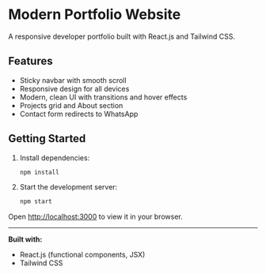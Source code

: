 # Modern Portfolio Website

A responsive developer portfolio built with React.js and Tailwind CSS.

## Features
- Sticky navbar with smooth scroll
- Responsive design for all devices
- Modern, clean UI with transitions and hover effects
- Projects grid and About section
- Contact form redirects to WhatsApp

## Getting Started

1. Install dependencies:
   ```bash
   npm install
   ```
2. Start the development server:
   ```bash
   npm start
   ```

Open [http://localhost:3000](http://localhost:3000) to view it in your browser.

---

**Built with:**
- React.js (functional components, JSX)
- Tailwind CSS 